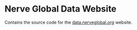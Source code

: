 # Nerve Global Data Website

Contains the source code for the [data.nerveglobal.org](https://data.nerveglobal.org) website.
